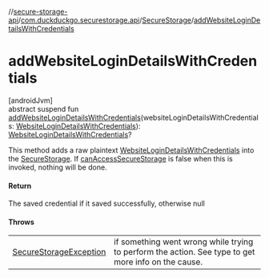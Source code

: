 //[secure-storage-api](../../../index.md)/[com.duckduckgo.securestorage.api](../index.md)/[SecureStorage](index.md)/[addWebsiteLoginDetailsWithCredentials](add-website-login-details-with-credentials.md)

# addWebsiteLoginDetailsWithCredentials

[androidJvm]\
abstract suspend fun [addWebsiteLoginDetailsWithCredentials](add-website-login-details-with-credentials.md)(websiteLoginDetailsWithCredentials: [WebsiteLoginDetailsWithCredentials](../-website-login-details-with-credentials/index.md)): [WebsiteLoginDetailsWithCredentials](../-website-login-details-with-credentials/index.md)?

This method adds a raw plaintext [WebsiteLoginDetailsWithCredentials](../-website-login-details-with-credentials/index.md) into the [SecureStorage](index.md). If [canAccessSecureStorage](can-access-secure-storage.md) is false when this is invoked, nothing will be done.

#### Return

The saved credential if it saved successfully, otherwise null

#### Throws

| | |
|---|---|
| [SecureStorageException](../-secure-storage-exception/index.md) | if something went wrong while trying to perform the action. See type to get more info on the cause. |
